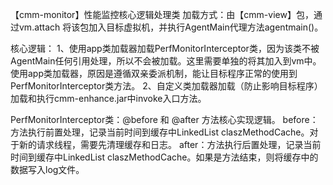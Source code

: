 【cmm-monitor】性能监控核心逻辑处理类
加载方式：由【cmm-view】包，通过vm.attach 将该包加入目标虚拟机，并执行AgentMain代理方法agentmain()。

核心逻辑：
    1、使用app类加载器加载PerfMonitorInterceptor类，因为该类不被AgentMain任何引用处理，所以不会被加载。这里需要单独的将其加入到vm中。
    使用app类加载器，原因是遵循双亲委派机制，能让目标程序正常的使用到PerfMonitorInterceptor类方法。
    2、自定义类加载器加载（防止影响目标程序）加载和执行cmm-enhance.jar中invoke入口方法。

PerfMonitorInterceptor类：@before 和 @after 方法核心实现逻辑。
    before：方法执行前置处理，记录当前时间到缓存中LinkedList<LogVo> claszMethodCache。对于新的请求线程，需要先清理缓存和日志。
    after：方法执行后置处理，记录当前时间到缓存中LinkedList<LogVo> claszMethodCache。如果是方法结束，则将缓存中的数据写入log文件。

